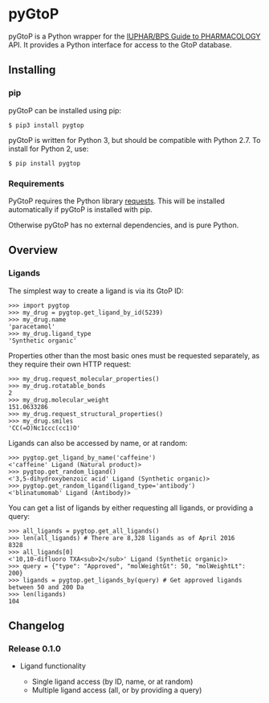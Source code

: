 pyGtoP
======

pyGtoP is a Python wrapper for the [IUPHAR/BPS Guide to PHARMACOLOGY](http://www.guidetopharmacology.org) API. It
provides a Python interface for access to the GtoP database.


## Installing

### pip

pyGtoP can be installed using pip:

``$ pip3 install pygtop``

pyGtoP is written for Python 3, but should be compatible with Python 2.7. To
install for Python 2, use:

``$ pip install pygtop``

### Requirements

PyGtoP requires the Python library
[requests](http://docs.python-requests.org/). This will be installed
automatically if pyGtoP is installed with pip.

Otherwise pyGtoP has no external dependencies, and is pure Python.


## Overview


### Ligands

The simplest way to create a ligand is via its GtoP ID:

    >>> import pygtop
    >>> my_drug = pygtop.get_ligand_by_id(5239)
    >>> my_drug.name
    'paracetamol'
    >>> my_drug.ligand_type
    'Synthetic organic'

Properties other than the most basic ones must be requested separately, as they
require their own HTTP request:

    >>> my_drug.request_molecular_properties()
    >>> my_drug.rotatable_bonds
    2
    >>> my_drug.molecular_weight
    151.0633286
    >>> my_drug.request_structural_properties()
    >>> my_drug.smiles
    'CC(=O)Nc1ccc(cc1)O'

Ligands can also be accessed by name, or at random:

    >>> pygtop.get_ligand_by_name('caffeine')
    <'caffeine' Ligand (Natural product)>
    >>> pygtop.get_random_ligand()
    <'3,5-dihydroxybenzoic acid' Ligand (Synthetic organic)>
    >>> pygtop.get_random_ligand(ligand_type='antibody')
    <'blinatumomab' Ligand (Antibody)>

You can get a list of ligands by either requesting all ligands, or providing a
query:

    >>> all_ligands = pygtop.get_all_ligands()
    >>> len(all_ligands) # There are 8,328 ligands as of April 2016
    8328
    >>> all_ligands[0]
    <'10,10-difluoro TXA<sub>2</sub>' Ligand (Synthetic organic)>
    >>> query = {"type": "Approved", "molWeightGt": 50, "molWeightLt": 200}
    >>> ligands = pygtop.get_ligands_by(query) # Get approved ligands between 50 and 200 Da
    >>> len(ligands)
    104

## Changelog


### Release 0.1.0

* Ligand functionality

  * Single ligand access (by ID, name, or at random)
  * Multiple ligand access (all, or by providing a query)
